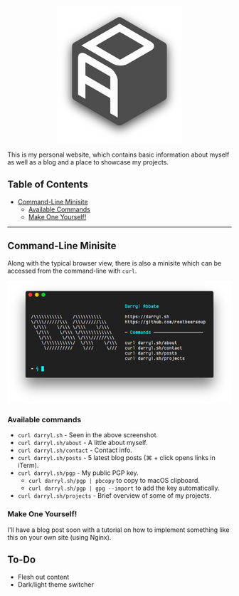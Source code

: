 <p align="center" >
  <img src="logo.png">
</p>

This is my personal website, which contains basic information about myself as well as a blog and a place to showcase my projects. 

## Table of Contents
* [Command-Line Minisite](#command-line-minisite)
  * [Available Commands](#available-commands)
  * [Make One Yourself!](#make-one-yourself)

---

## Command-Line Minisite
Along with the typical browser view, there is also a minisite which can be accessed from the command-line with `curl`.

<p align="center" >
  <img src="plaintext.png">
</p>

### Available commands
* `curl darryl.sh` - Seen in the above screenshot.
* `curl darryl.sh/about` - A little about myself.
* `curl darryl.sh/contact` - Contact info.
* `curl darryl.sh/posts` - 5 latest blog posts (⌘ + click opens links in iTerm).
* `curl darryl.sh/pgp` - My public PGP key.
  * `curl darryl.sh/pgp | pbcopy` to copy to macOS clipboard.
  * `curl darryl.sh/pgp | gpg --import` to add the key automatically.
* `curl darryl.sh/projects` - Brief overview of some of my projects.

### Make One Yourself!
I'll have a blog post soon with a tutorial on how to implement something like this on your own site (using Nginx).

## To-Do
* Flesh out content
* Dark/light theme switcher
